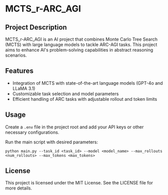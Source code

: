 # MCTS_r-ARC_AGI

## Project Description
MCTS_r-ARC_AGI is an AI project that combines Monte Carlo Tree Search (MCTS) with large language models to tackle ARC-AGI tasks. This project aims to enhance AI's problem-solving capabilities in abstract reasoning scenarios.

## Features
- Integration of MCTS with state-of-the-art language models (GPT-4o and LLaMA 3.1)
- Customizable task selection and model parameters
- Efficient handling of ARC tasks with adjustable rollout and token limits

## Usage

Create a `.env` file in the project root and add your API keys or other necessary configurations.

Run the main script with desired parameters:
```
python main.py --task_id <task_id> --model <model_name> --max_rollouts <num_rollouts> --max_tokens <max_tokens>
```

## License
This project is licensed under the MIT License. See the LICENSE file for more details.
